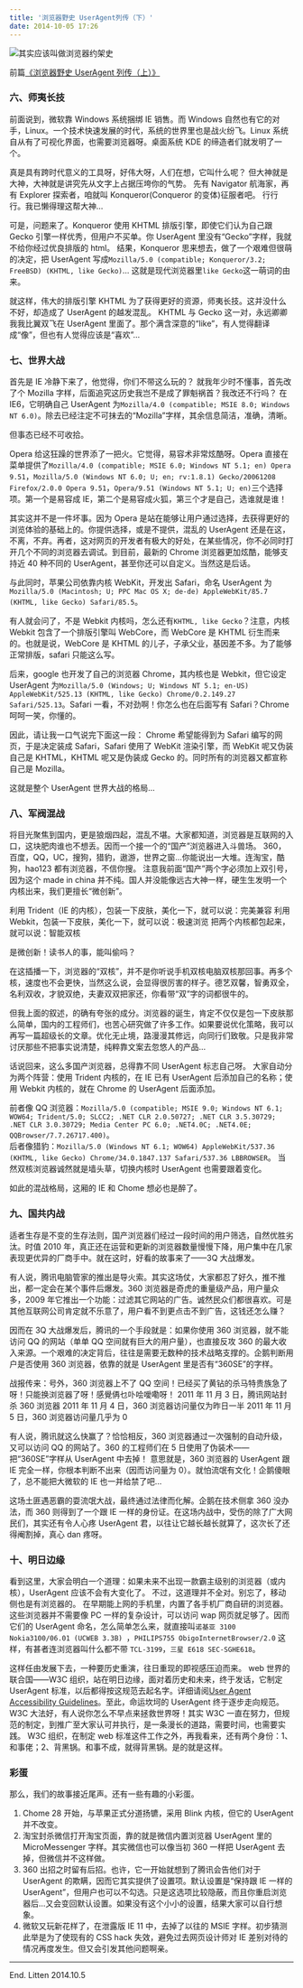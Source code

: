 ```yaml
---
title: '浏览器野史 UserAgent列传（下）'
date: 2014-10-05 17:26
---
```


![其实应该叫做浏览器约架史](/assets/blogImg/browser-history2.jpg)

前篇[《浏览器野史 UserAgent 列传（上）》](/2014/09/26/history-of-browser-useragent/)

### 六、师夷长技

前面说到，微软靠 Windows 系统捆绑 IE 销售。而 Windows 自然也有它的对手，Linux。一个技术快速发展的时代，系统的世界里也是战火纷飞。Linux 系统自从有了可视化界面，也需要浏览器呀。桌面系统 KDE 的缔造者们就发明了一个。

<!--more-->

真是具有跨时代意义的工具呀，好伟大呀，人们在想，它叫什么呢？
但大神就是大神，大神就是讲究先从文字上占据压垮你的气势。
先有 Navigator 航海家，再有 Explorer 探索者，咱就叫 Konqueror(Conqueror 的变体)征服者吧。
行行行。我已懒得理这帮大神…

可是，问题来了。Konqueror 使用 KHTML 排版引擎，即使它们认为自己跟 Gecko 引擎一样优秀，但用户不买单。你 UserAgent 里没有“Gecko”字样，我就不给你经过优良排版的 html。
结果，Konqueror 思来想去，做了一个艰难但很萌的决定，把 UserAgent 写成`Mozilla/5.0 (compatible; Konqueror/3.2; FreeBSD) (KHTML, like Gecko)`…
这就是现代浏览器里`like Gecko`这一萌词的由来。

就这样，伟大的排版引擎 KHTML 为了获得更好的资源，师夷长技。这并没什么不好，却造成了 UserAgent 的越发混乱。
KHTML 与 Gecko 这一对，永远卿卿我我比翼双飞在 UserAgent 里面了。那个满含深意的“like”，有人觉得翻译成“像”，但也有人觉得应该是“喜欢”…

### 七、世界大战

首先是 IE 冷静下来了，他觉得，你们不带这么玩的？
就我年少时不懂事，首先改了个 Mozilla 字样，后面追究这历史我岂不是成了罪魁祸首？我改还不行吗？
在 IE6，它明确自己 UserAgent 为`Mozilla/4.0 (compatible; MSIE 8.0; Windows NT 6.0)`。除去已经注定不可抹去的“Mozilla”字样，其余信息简洁，准确，清晰。

但事态已经不可收拾。

Opera 给这狂躁的世界添了一把火。它觉得，易容术非常炫酷呀。Opera 直接在菜单提供了`Mozilla/4.0 (compatible; MSIE 6.0; Windows NT 5.1; en) Opera 9.51`，`Mozilla/5.0 (Windows NT 6.0; U; en; rv:1.8.1) Gecko/20061208 Firefox/2.0.0 Opera 9.51`，`Opera/9.51 (Windows NT 5.1; U; en)`三个选择项。第一个是易容成 IE，第二个是易容成火狐，第三个才是自己，选谁就是谁！

其实这并不是一件坏事。因为 Opera 是站在能够让用户通过选择，去获得更好的浏览体验的基础上的。你提供选择，或是不提供，混乱的 UserAgent 还是在这，不离，不弃。再者，这对网页的开发者有极大的好处，在某些情况，你不必同时打开几个不同的浏览器去调试。到目前，最新的 Chrome 浏览器更加炫酷，能够支持近 40 种不同的 UserAgent，甚至你还可以自定义。当然这是后话。

与此同时，苹果公司依靠内核 WebKit，开发出 Safari，命名 UserAgent 为`Mozilla/5.0 (Macintosh; U; PPC Mac OS X; de-de) AppleWebKit/85.7 (KHTML, like Gecko) Safari/85.5`。

有人就会问了，不是 Webkit 内核吗，怎么还有`KHTML, like Gecko`？注意，内核 Webkit 包含了一个排版引擎叫 WebCore，而 WebCore 是 KHTML 衍生而来的。也就是说，WebCore 是 KHTML 的儿子，子承父业，基因差不多。为了能够正常排版，safari 只能这么写。

后来，google 也开发了自己的浏览器 Chrome，其内核也是 Webkit，但它设定 UserAgent 为`Mozilla/5.0 (Windows; U; Windows NT 5.1; en-US) AppleWebKit/525.13 (KHTML, like Gecko) Chrome/0.2.149.27 Safari/525.13`。Safari 一看，不对劲啊！你怎么也在后面写有 Safari？Chrome 呵呵一笑，你懂的。

因此，请让我一口气说完下面这一段：
Chrome 希望能得到为 Safari 编写的网页，于是决定装成 Safari，Safari 使用了 WebKit 渲染引擎，而 WebKit 呢又伪装自己是 KHTML，KHTML 呢又是伪装成 Gecko 的。同时所有的浏览器又都宣称自己是 Mozilla。

这就是整个 UserAgent 世界大战的格局…

### 八、军阀混战

将目光聚焦到国内，更是狼烟四起，混乱不堪。大家都知道，浏览器是互联网的入口，这块肥肉谁也不想丢。因而一个接一个的“国产”浏览器进入斗兽场。
360，百度，QQ，UC，搜狗，猎豹，遨游，世界之窗…你能说出一大堆。连淘宝，酷狗，hao123 都有浏览器，不信你搜。
注意我前面“国产”两个字必须加上双引号，因为这个 made in china 并不纯。国人并没能像远古大神一样，硬生生发明一个内核出来，我们更擅长“微创新”。

利用 Trident（IE 的内核），包装一下皮肤，美化一下，就可以说：完美兼容
利用 Webkit，包装一下皮肤，美化一下，就可以说：极速浏览
把两个内核都包起来，就可以说：智能双核

是微创新！读书人的事，能叫偷吗？

在这插播一下，浏览器的“双核”，并不是你听说手机双核电脑双核那回事。再多个核，速度也不会更快，当然这么说，会显得很厉害的样子。德艺双馨，智勇双全，名利双收，才貌双绝，夫妻双双把家还，你看带“双”字的词都很牛的。

但我上面的叙述，的确有夸张的成分。浏览器的诞生，肯定不仅仅是包一下皮肤那么简单，国内的工程师们，也苦心研究做了许多工作。如果要说优化策略，我可以再写一篇超级长的文章。优化无止境，路漫漫其修远，向同行们致敬。只是我非常讨厌那些不把事实说清楚，纯粹靠文案去忽悠人的产品…

话说回来，这么多国产浏览器，总得靠不同 UserAgent 标志自己呀。
大家自动分为两个阵营：使用 Trident 内核的，在 IE 已有 UserAgent 后添加自己的名称；使用 Webkit 内核的，就在 Chrome 的 UserAgent 后面添加。

前者像 QQ 浏览器：`Mozilla/5.0 (compatible; MSIE 9.0; Windows NT 6.1; WOW64; Trident/5.0; SLCC2; .NET CLR 2.0.50727; .NET CLR 3.5.30729; .NET CLR 3.0.30729; Media Center PC 6.0; .NET4.0C; .NET4.0E; QQBrowser/7.7.26717.400)`。  
后者像猎豹：`Mozilla/5.0 (Windows NT 6.1; WOW64) AppleWebKit/537.36 (KHTML, like Gecko) Chrome/34.0.1847.137 Safari/537.36 LBBROWSER`。
当然双核浏览器诚然就是墙头草，切换内核时 UserAgent 也需要跟着变化。

如此的混战格局，这厢的 IE 和 Chome 想必也是醉了。

### 九、国共内战

适者生存是不变的生存法则，国产浏览器们经过一段时间的用户筛选，自然优胜劣汰。时值 2010 年，真正还在运营和更新的浏览器数量慢慢下降，用户集中在几家表现更优异的厂商手中。就在这时，好看的故事来了——3Q 大战爆发。

有人说，腾讯电脑管家的推出是导火索。其实这场仗，大家都忍了好久，推不推出，都一定会在某个事件后爆发。360 浏览器是奇虎的重量级产品，用户量众多，2009 年它推出一个功能：过滤其它网站的广告。诚然民众们都很喜欢。可是其他互联网公司肯定就不乐意了，用户看不到更点击不到广告，这钱还怎么赚？

因而在 3Q 大战爆发后，腾讯的一个手段就是：如果你使用 360 浏览器，就不能访问 QQ 的网站（单单 QQ 空间就有巨大的用户量），也直接反攻 360 的最大收入来源。一个艰难的决定背后，往往是需要无数种的技术战略支撑的。企鹅判断用户是否使用 360 浏览器，依靠的就是 UserAgent 里是否有“360SE”的字样。

战报传来：号外，360 浏览器上不了 QQ 空间！已经买了黄钻的杀马特贵族急了呀！只能换浏览器了呀！感覺侢乜卟哙噯嘞呀！
2011 年 11 月 3 日，腾讯网站封杀 360 浏览器
2011 年 11 月 4 日，360 浏览器访问量仅为昨日一半
2011 年 11 月 5 日，360 浏览器访问量几乎为 0

有人说，腾讯就这么快赢了？恰恰相反，360 浏览器通过一次强制的自动升级，又可以访问 QQ 的网站了。360 的工程师们在 5 日使用了伪装术——把“360SE”字样从 UserAgent 中去掉！
意思就是，360 浏览器的 UserAgent 跟 IE 完全一样，你根本判断不出来（因而访问量为 0）。就怕流氓有文化！企鹅傻眼了，总不能把大微软的 IE 也一并给禁了吧…

这场土匪遇恶霸的耍流氓大战，最终通过法律而化解。企鹅在技术侧拿 360 没办法，而 360 则得到了一个跟 IE 一样的身份证。在这场内战中，受伤的除了广大网民们，其实还有令人心疼 UserAgent 君，以往让它越长越长就算了，这次长了还得阉割掉，真心 dan 疼呀。

### 十、明日边缘

看到这里，大家会明白一个道理：如果未来不出现一款霸主级别的浏览器（或内核），UserAgent 应该不会有大变化了。
不过，这道理并不全对。别忘了，移动侧也是有浏览器的。
在早期能上网的手机里，内置了各手机厂商自研的浏览器。这些浏览器并不需要像 PC 一样的复杂设计，可以访问 wap 网页就足够了。因而它们的 UserAgent 命名，怎么简单怎么来，就直接叫`诺基亚 3100 Nokia3100/06.01 (UCWEB 3.3B) `，`PHILIPS755 ObigoInternetBrowser/2.0` 这样，有甚者连浏览器叫什么都不带 `TCL-3199`，`三星 E618 SEC-SGHE618`。

这样任由发展下去，一种要历史重演，往日重现的即视感压迫而来。
web 世界的联合国——W3C 组织，站在明日边缘，面对着历史和未来，终于发话，它制定 UserAgent 标准，以后都得按这规范去起名字。详细请阅[User Agent Accessibility Guidelines](http://www.w3.org/TR/UAAG/)。至此，命运坎坷的 UserAgent 终于逐步走向规范。W3C 大法好，有人说你怎么不早点来拯救世界呀！其实 W3C 一直在努力，但规范的制定，到推广至大家认可并执行，是一条漫长的道路，需要时间，也需要实践。
W3C 组织，在制定 web 标准这件工作之外，再我看来，还有两个身份：1、和事佬；2、背黑锅。和事不成，就得背黑锅。是的就是这样。

### 彩蛋

那么，我们的故事接近尾声。还有一些有趣的小彩蛋。

1. Chome 28 开始，与苹果正式分道扬镳，采用 Blink 内核，但它的 UserAgent 并不改变。
2. 淘宝封杀微信打开淘宝页面，靠的就是微信内置浏览器 UserAgent 里的 MicroMessenger 字样。其实微信也可以像当初 360 一样把 UserAgent 去掉，但微信并不这样做。
3. 360 出招之时留有后招。也许，它一开始就想到了腾讯会告他们对于 UserAgent 的欺瞒，因而它其实提供了设置项。默认设置是“保持跟 IE 一样的 UserAgent”，但用户也可以不勾选。只是这选项比较隐蔽，而且你重启浏览器后…又会变回默认设置。如果没有这个小小的设置，结果大家可以自行想象。
4. 微软又玩新花样了，在泄露版 IE 11 中，去掉了以往的 MSIE 字样。初步猜测此举是为了使现有的 CSS hack 失效，避免过去网页设计师对 IE 差别对待的情况再度发生。但又会引发其他问题啊亲。

---

End.
Litten 2014.10.5
